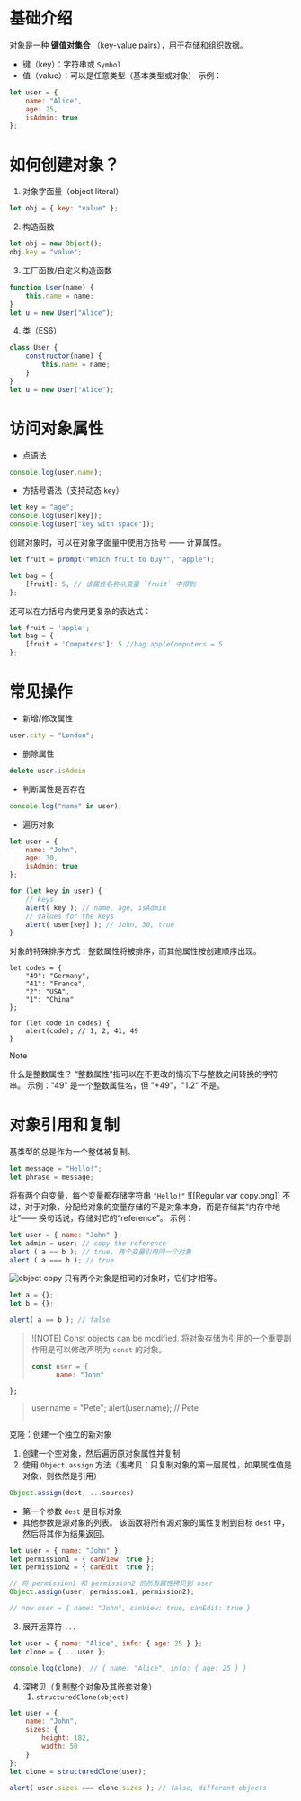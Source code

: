 基础介绍
===
对象是一种 **键值对集合** （key-value pairs），用于存储和组织数据。
- 键（key）：字符串或 `Symbol`
- 值（value）：可以是任意类型（基本类型或对象）
示例：
```js
let user = {
	name: "Alice",
	age: 25,
	isAdmin: true
};
```

如何创建对象？
===
1. 对象字面量（object literal）
```js
let obj = { key: "value" };
```

2. 构造函数
```js
let obj = new Object();
obj.key = "value";
```

3. 工厂函数/自定义构造函数
```js
function User(name) {
	this.name = name;
}
let u = new User("Alice");
```

4. 类（ES6）
```js
class User {
	constructor(name) {
		this.name = name;
	}
}
let u = new User("Alice");
```

访问对象属性
===
- 点语法
```js
console.log(user.name);
```
- 方括号语法（支持动态 `key`）
```js
let key = "age";
console.log(user[key]);
console.log(user["key with space"]);
```
创建对象时，可以在对象字面量中使用方括号 —— 计算属性。
```js
let fruit = prompt("Which fruit to buy?", "apple");

let bag = {
	[fruit]: 5, // 该属性名称从变量 `fruit` 中得到
};
```
还可以在方括号内使用更复杂的表达式：
```js
let fruit = 'apple';
let bag = {
	[fruit + 'Computers']: 5 //bag.appleComputers = 5
};
```

常见操作
===
- 新增/修改属性
```js
user.city = "London";
```
- 删除属性
```js
delete user.isAdmin
```
- 判断属性是否存在
```js
console.log("name" in user);
```
- 遍历对象
```js
let user = {
	name: "John",
	age: 30,
	isAdmin: true
};

for (let key in user) {
	// keys
	alert( key ); // name, age, isAdmin
	// values for the keys
	alert( user[key] ); // John, 30, true
}
```

对象的特殊排序方式：整数属性将被排序，而其他属性按创建顺序出现。
```
let codes = {
    "49": "Germany",
    "41": "France",
    "2": "USA",
    "1": "China"
};

for (let code in codes) {
	alert(code); // 1, 2, 41, 49
}
```
>[!NOTE]
>什么是整数属性？
>“整数属性”指可以在不更改的情况下与整数之间转换的字符串。
>示例："49" 是一个整数属性名，但 "+49"，"1.2" 不是。

对象引用和复制
===
基类型的总是作为一个整体被复制。
```js
let message = "Hello!";
let phrase = message;
```
将有两个自变量，每个变量都存储字符串 `"Hello!"`
![[Regular var copy.png]]
不过，对于对象，分配给对象的变量存储的不是对象本身，而是存储其“内存中地址”—— 换句话说，存储对它的“reference”。
示例：
```js
let user = { name: "John" };
let admin = user; // copy the reference
alert ( a == b ); // true, 两个变量引用同一个对象
alert ( a === b ); // true
```
![object copy](https://javascript.info/article/object-copy/variable-copy-reference.svg)
只有两个对象是相同的对象时，它们才相等。
```js
let a = {};
let b = {};

alert( a == b ); // false
```
>![NOTE]
>Const objects can be modified. 
>将对象存储为引用的一个重要副作用是可以修改声明为 `const` 的对象。
>```js
>const user = {
>       name: "John"
    };
> user.name = "Pete";
> alert(user.name); // Pete
>```

克隆：创建一个独立的新对象
1. 创建一个空对象，然后遍历原对象属性并复制
2. 使用 `Object.assign` 方法（浅拷贝：只复制对象的第一层属性，如果属性值是对象，则依然是引用）
```js
Object.assign(dest, ...sources)
```
- 第一个参数 `dest` 是目标对象
- 其他参数是源对象的列表。
该函数将所有源对象的属性复制到目标 `dest` 中，然后将其作为结果返回。
```js
let user = { name: "John" };
let permission1 = { canView: true };
let permission2 = { canEdit: true };

// 将 permission1 和 permission2 的所有属性拷贝到 user
Object.assign(user, permission1, permission2);

// now user = { name: "John", canView: true, canEdit: true }
```
3. 展开运算符 `...`
```js
let user = { name: "Alice", info: { age: 25 } };
let clone = { ...user };

console.log(clone); // { name: "Alice", info: { age: 25 } }
```
4. 深拷贝（复制整个对象及其嵌套对象）
	1. `structuredClone(object)`
```js
let user = {
	name: "John",
	sizes: {
		height: 182,
		width: 50
	}
};
let clone = structuredClone(user);

alert( user.sizes === clone.sizes ); // false, different objects
```